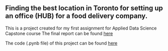 
## Finding the best location in Toronto for setting up an office (HUB) for a food delivery company.

This is a project created for my first assignment for Applied Data Science Capstone course The final report can be found [here](https://github.com/MdSaifulIslamSajol/Coursera_Capstone/blob/9a33dc6898b3c8dc74365a57ece021b01619cbfa/Report%20On%20Data%20Science%20Capstone%20Project%20.pdf) 

The code (.pynb file) of this project can be found [here](https://github.com/MdSaifulIslamSajol/Coursera_Capstone/blob/master/Finding_an_office_branch_of_a_food_delivery_company_in_Toronto.ipynb)
